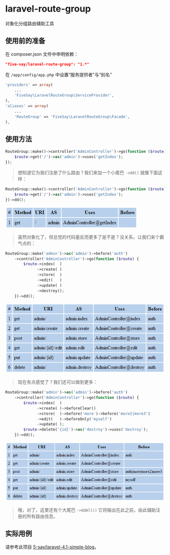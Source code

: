 laravel-route-group
===================

对象化分组路由辅助工具

## 使用前的准备

在 composer.json 文件中申明依赖：

```json
"five-say/laravel-route-group": "1.*"
```

在 `/app/config/app.php` 中设置“服务提供者”与“别名”

```php
'providers' => array(
    ...
    'FiveSay\LaravelRouteGroup\ServiceProvider',
),
'aliases' => array(
    ...
    'RouteGroup' => 'FiveSay\LaravelRouteGroup\Facade',
),
```

## 使用方法

```php
RouteGroup::make()->controller('AdminController')->go(function ($route) {
    $route->get('/')->as('admin')->uses('getIndex');
});
```

> 想知道它为我们注册了什么路由？我们来加一个小尾巴 `->dd()` 就像下面这样：

```php
RouteGroup::make()->controller('AdminController')->go(function ($route) {
    $route->get('/')->as('admin')->uses('getIndex');
})->dd();
```

![](/public/image/1.png)

> 虽然对象化了，但总觉的代码量反而更多了是不是？没关系，让我们来个霸气点的：

```php
RouteGroup::make('admin')->as('admin')->before('auth')
    ->controller('AdminController')->go(function ($route) {
        $route->index(  )
              ->create( )
              ->store(  )
              ->edit(   )
              ->update( )
              ->destroy();
    })->dd();
```

![](/public/image/2.png)

> 现在有点感觉了？我们还可以做到更多：

```php
RouteGroup::make('admin')->as('admin')->before('auth')
    ->controller('AdminController')->go(function ($route) {
        $route->index(  )
              ->create( )->beforeClear()
              ->store(  )->before('more')->before('more2|more3')
              ->edit(   )->beforeOnly('myself')
              ->update( );
        $route->delete('{id}')->as('destroy')->uses('destroy');
    })->dd();
```

![](/public/image/3.png)

> 哦，对了，这里还有个大尾巴 `->ddAll()` 它将输出在此之前，由此辅助注册的所有路由信息。

## 实际用例

请参考此项目 [5-say/laravel-4.1-simple-blog](https://github.com/5-say/laravel-4.1-simple-blog/blob/master/app/routes.php)。